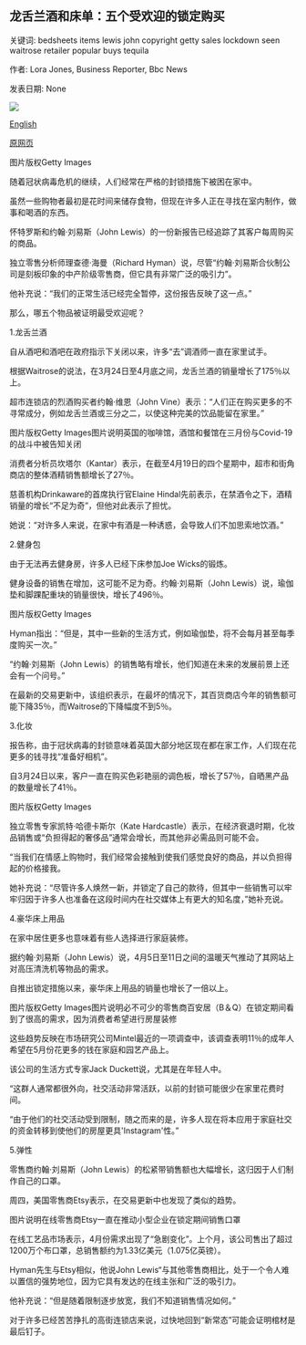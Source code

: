 ## 龙舌兰酒和床单：五个受欢迎的锁定购买

关键词: bedsheets items lewis john copyright getty sales lockdown seen waitrose retailer popular buys tequila

作者: Lora Jones, Business Reporter, Bbc News

发表日期: None

![](https://ichef.bbci.co.uk/news/1024/branded_news/F088/production/_112167516_gettyimages-1045346884.jpg)

[English](Tequila%20and%20bedsheets%3A%20Five%20popular%20lockdown%20buys.md)

[原网页](https://www.bbc.com/news/business-52561241)

图片版权Getty Images

随着冠状病毒危机的继续，人们经常在严格的封锁措施下被困在家中。

虽然一些购物者最初是花时间来储存食物，但现在许多人正在寻找在室内制作，做事和喝酒的东西。

怀特罗斯和约翰·刘易斯（John Lewis）的一份新报告已经追踪了其客户每周购买的商品。

独立零售分析师理查德·海曼（Richard Hyman）说，尽管“约翰·刘易斯合伙制公司是刻板印象的中产阶级零售商，但它具有非常广泛的吸引力”。

他补充说：“我们的正常生活已经完全暂停，这份报告反映了这一点。”

那么，哪五个物品被证明最受欢迎呢？

1.龙舌兰酒

自从酒吧和酒吧在政府指示下关闭以来，许多“去”调酒师一直在家里试手。

根据Waitrose的说法，在3月24日至4月底之间，龙舌兰酒的销量增长了175％以上。

超市连锁店的烈酒购买者约翰·维恩（John Vine）表示：“人们正在购买更多的不寻常成分，例如龙舌兰酒或三分之二，以使这种完美的饮品能留在家里。”

图片版权Getty Images图片说明英国的咖啡馆，酒馆和餐馆在三月份与Covid-19的战斗中被告知关闭

消费者分析员坎塔尔（Kantar）表示，在截至4月19日的四个星期中，超市和街角商店的整体酒精销售额增长了27％。

慈善机构Drinkaware的首席执行官Elaine Hindal先前表示，在禁酒令之下，酒精销量的增长“不足为奇”，但他对此表示了担忧。

她说：“对许多人来说，在家中有酒是一种诱惑，会导致人们不加思索地饮酒。”

2.健身包

由于无法再去健身房，许多人已经下床参加Joe Wicks的锻炼。

健身设备的销售在增加，这可能不足为奇。约翰·刘易斯（John Lewis）说，瑜伽垫和脚踝配重块的销量很快，增长了496％。

图片版权Getty Images

Hyman指出：“但是，其中一些新的生活方式，例如瑜伽垫，将不会每月甚至每季度购买一次。”

“约翰·刘易斯（John Lewis）的销售略有增长，他们知道在未来的发展前景上还会有一个问号。”

在最新的交易更新中，该组织表示，在最坏的情况下，其百货商店今年的销售额可能下降35％，而Waitrose的下降幅度不到5％。

3.化妆

报告称，由于冠状病毒的封锁意味着英国大部分地区现在都在家工作，人们现在花更多的钱寻找“准备好相机”。

自3月24日以来，客户一直在购买色彩艳丽的调色板，增长了57％，自晒黑产品的数量增长了41％。

图片版权Getty Images

独立零售专家凯特·哈德卡斯尔（Kate Hardcastle）表示，在经济衰退时期，化妆品销售或“负担得起的奢侈品”通常会增长，而其他非必需品则可能不会。

“当我们在情感上购物时，我们经常会接触到使我们感觉良好的商品，并以负担得起的价格接我。

她补充说：“尽管许多人焕然一新，并锁定了自己的款待，但其中一些销售可以牢牢归因于许多人也准备在这段时间内在社交媒体上有更大的知名度，”她补充说。

4.豪华床上用品

在家中居住更多也意味着有些人选择进行家庭装修。

据约翰·刘易斯（John Lewis）说，4月5日至11日之间的温暖天气推动了其网站上对高压清洗机等物品的需求。

自推出锁定措施以来，豪华床上用品的销量也增长了一倍以上。

图片版权Getty Images图片说明必不可少的零售商百安居（B＆Q）在锁定期间看到了很高的需求，因为消费者希望进行房屋装修

这些趋势反映在市场研究公司Mintel最近的一项调查中，该调查表明11％的成年人希望在5月份花更多的钱在家庭和园艺产品上。

该公司的生活方式专家Jack Duckett说，尤其是在年轻人中。

“这群人通常都很外向，社交活动非常活跃，以前的封锁可能很少在家里花费时间。

“由于他们的社交活动受到限制，随之而来的是，许多人现在将本应用于家庭社交的资金转移到使他们的房屋更具'Instagram'性。”

5.弹性

零售商约翰·刘易斯（John Lewis）的松紧带销售额也大幅增长，这归因于人们制作自己的口罩。

周四，美国零售商Etsy表示，在交易更新中也发现了类似的趋势。

图片说明在线零售商Etsy一直在推动小型企业在锁定期间销售口罩

在线工艺品市场表示，4月份需求出现了“急剧变化”。上个月，该公司售出了超过1200万个布口罩，总销售额约为1.33亿美元（1.075亿英镑）。

Hyman先生与Etsy相似，他说John Lewis“与其他零售商相比，处于一个令人难以置信的强势地位，因为它具有发达的在线主张和广泛的吸引力。

他补充说：“但是随着限制逐步放宽，我们不知道销售情况如何。”

对于许多已经苦苦挣扎的高街连锁店来说，过快地回到“新常态”可能会证明棺材是最后钉子。